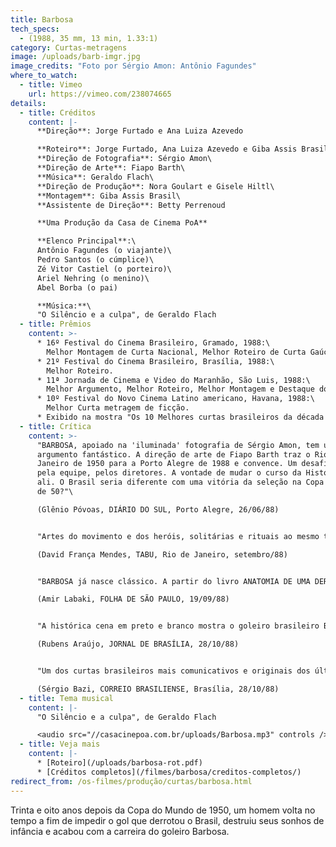 ```yaml
---
title: Barbosa
tech_specs:
  - (1988, 35 mm, 13 min, 1.33:1)
category: Curtas-metragens
image: /uploads/barb-imgr.jpg
image_credits: "Foto por Sérgio Amon: Antônio Fagundes"
where_to_watch:
  - title: Vimeo
    url: https://vimeo.com/238074665
details:
  - title: Créditos
    content: |-
      **Direção**: Jorge Furtado e Ana Luiza Azevedo

      **Roteiro**: Jorge Furtado, Ana Luiza Azevedo e Giba Assis Brasil\
      **Direção de Fotografia**: Sérgio Amon\
      **Direção de Arte**: Fiapo Barth\
      **Música**: Geraldo Flach\
      **Direção de Produção**: Nora Goulart e Gisele Hiltl\
      **Montagem**: Giba Assis Brasil\
      **Assistente de Direção**: Betty Perrenoud

      **Uma Produção da Casa de Cinema PoA**

      **Elenco Principal**:\
      Antônio Fagundes (o viajante)\
      Pedro Santos (o cúmplice)\
      Zé Vitor Castiel (o porteiro)\
      Ariel Nehring (o menino)\
      Abel Borba (o pai)

      **Música:**\
      "O Silêncio e a culpa", de Geraldo Flach
  - title: Prêmios
    content: >-
      * 16º Festival do Cinema Brasileiro, Gramado, 1988:\
        Melhor Montagem de Curta Nacional, Melhor Roteiro de Curta Gaúcho e Melhor Direção de Curta Gaúcho.
      * 21º Festival do Cinema Brasileiro, Brasília, 1988:\
        Melhor Roteiro.
      * 11ª Jornada de Cinema e Video do Maranhão, São Luis, 1988:\
        Melhor Argumento, Melhor Roteiro, Melhor Montagem e Destaque do Júri.
      * 10º Festival do Novo Cinema Latino americano, Havana, 1988:\
        Melhor Curta metragem de ficção.
      * Exibido na mostra "Os 10 Melhores curtas brasileiros da década de 80", no Cineclube Estação Botafogo, Rio de Janeiro, 1990.
  - title: Crítica
    content: >-
      "BARBOSA, apoiado na 'iluminada' fotografia de Sérgio Amon, tem um
      argumento fantástico. A direção de arte de Fiapo Barth traz o Rio de
      Janeiro de 1950 para a Porto Alegre de 1988 e convence. Um desafio vencido
      pela equipe, pelos diretores. A vontade de mudar o curso da História está
      ali. O Brasil seria diferente com uma vitória da seleção na Copa do Mundo
      de 50?"\

      (Glênio Póvoas, DIÁRIO DO SUL, Porto Alegre, 26/06/88)


      "Artes do movimento e dos heróis, solitárias e rituais ao mesmo tempo, cinema e futebol jamais se encontraram numa dimensão tão plena quanto em GARRINCHA ALEGRIA DO POVO e em BARBOSA. (...) Capaz de transportar o espectador ao coração daquela angústia, atualizar em emoção uma derrota de há 40 anos, BARBOSA é tão obra de seu tempo quanto o GARRINCHA de Joaquim Pedro. BARBOSA nasce da falência do utópico (o narrador/personagem diz 'aquela derrota era o prenúncio de que nada daria certo neste país'). Feito num momento do Brasil em que nem mesmo o futebol dá certo (...), o curta gaúcho sintomaticamente resgata um nó de nossa História que pode muito bem ter sido nosso único momento enquanto nação."\

      (David França Mendes, TABU, Rio de Janeiro, setembro/88)


      "BARBOSA já nasce clássico. A partir do livro ANATOMIA DE UMA DERROTA, em que Paulo Perdigão se purgava da derrota brasileira na Copa de 50, eles desenvolveram uma trama de arrepiar. E se um adulto, torturado desde a infância pelo fracasso que testemunhara no Maracanã, conseguisse voltar ao passado para impedir o fatídico gol de Ghiggia? O desfecho desta catártica ilusão é no mínimo perturbador."\

      (Amir Labaki, FOLHA DE SÃO PAULO, 19/09/88)


      "A histórica cena em preto e branco mostra o goleiro brasileiro Barbosa levantando desolado após o que os comentaristas esportivos consideraram frango. Tragédia. (...) O momento fatal e suas consequências na cabeça do goleiro é o grande tema, transformado num curta emocionante. (...) A surpreendente fotografia marca o compasso do coração, em preto e branco e a cores. Um curta consistente e transparente. Uma pequena obra-prima."\

      (Rubens Araújo, JORNAL DE BRASÍLIA, 28/10/88)


      "Um dos curtas brasileiros mais comunicativos e originais dos últimos tempos. É um filme onde tudo funciona à perfeição, do roteiro ao elenco. Sem esquecer da montagem impecável, da surpreendente utilização do vídeo e da integração entre ficção e documentário."\

      (Sérgio Bazi, CORREIO BRASILIENSE, Brasília, 28/10/88)
  - title: Tema musical
    content: |-
      "O Silêncio e a culpa", de Geraldo Flach

      <audio src="//casacinepoa.com.br/uploads/Barbosa.mp3" controls />
  - title: Veja mais
    content: |-
      * [Roteiro](/uploads/barbosa-rot.pdf)
      * [Créditos completos](/filmes/barbosa/creditos-completos/)
redirect_from: /os-filmes/produção/curtas/barbosa.html
---
```

Trinta e oito anos depois da Copa do Mundo de 1950, um homem volta no tempo a fim de impedir o gol que derrotou o Brasil, destruiu seus sonhos de infância e acabou com a carreira do goleiro Barbosa.
